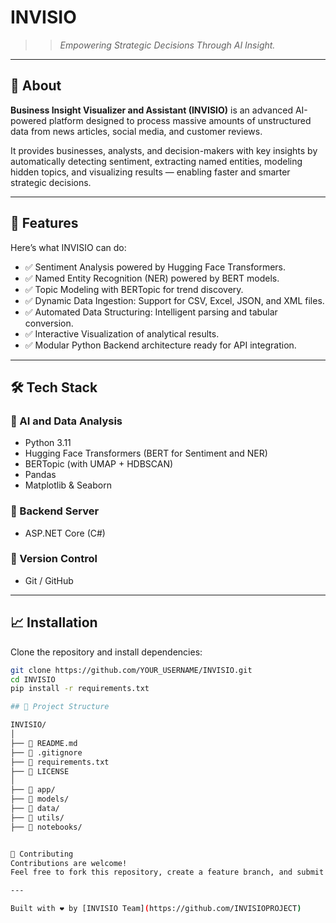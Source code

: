 # INVISIO

>> _Empowering Strategic Decisions Through AI Insight._


---

## 📖 About

**Business Insight Visualizer and Assistant (INVISIO)** is an advanced AI-powered platform designed to process massive amounts of unstructured data from news articles, social media, and customer reviews.

It provides businesses, analysts, and decision-makers with key insights by automatically detecting sentiment, extracting named entities, modeling hidden topics, and visualizing results — enabling faster and smarter strategic decisions.

---

## 🚀 Features

Here’s what INVISIO can do:
- ✅ Sentiment Analysis powered by Hugging Face Transformers.
- ✅ Named Entity Recognition (NER) powered by BERT models.
- ✅ Topic Modeling with BERTopic for trend discovery.
- ✅ Dynamic Data Ingestion: Support for CSV, Excel, JSON, and XML files.
- ✅ Automated Data Structuring: Intelligent parsing and tabular conversion.
- ✅ Interactive Visualization of analytical results.
- ✅ Modular Python Backend architecture ready for API integration.

---

## 🛠️ Tech Stack

### 🔹 AI and Data Analysis
- Python 3.11
- Hugging Face Transformers (BERT for Sentiment and NER)
- BERTopic (with UMAP + HDBSCAN)
- Pandas
- Matplotlib & Seaborn

### 🔹 Backend Server
- ASP.NET Core (C#)

### 🔹 Version Control
- Git / GitHub

---

## 📈 Installation

Clone the repository and install dependencies:

```bash
git clone https://github.com/YOUR_USERNAME/INVISIO.git
cd INVISIO
pip install -r requirements.txt

## 📂 Project Structure

INVISIO/
│
├── 📄 README.md
├── 📄 .gitignore
├── 📄 requirements.txt
├── 📄 LICENSE
│
├── 📁 app/
├── 📁 models/
├── 📁 data/
├── 📁 utils/
├── 📁 notebooks/


🤝 Contributing
Contributions are welcome!
Feel free to fork this repository, create a feature branch, and submit a pull request

---

Built with ❤️ by [INVISIO Team](https://github.com/INVISIOPROJECT)
